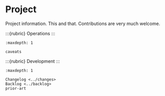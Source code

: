 # Project

Project information. This and that. Contributions are very much welcome.

:::{rubric} Operations
:::
```{toctree}
:maxdepth: 1

caveats
```

:::{rubric} Development
:::
```{toctree}
:maxdepth: 1

Changelog <../changes>
Backlog <../backlog>
prior-art
```
